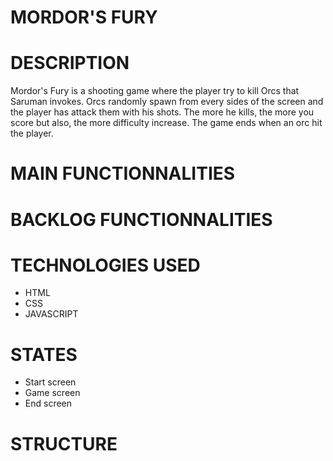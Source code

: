 # MORDOR'S FURY

# DESCRIPTION

Mordor's Fury is a shooting game where the player try to kill Orcs that Saruman invokes.
Orcs randomly spawn from every sides of the screen and the player has attack them with his shots. The more he kills, the more you score but also, the more difficulty increase.
The game ends when an orc hit the player.

# MAIN FUNCTIONNALITIES
# BACKLOG FUNCTIONNALITIES

# TECHNOLOGIES USED

- HTML
- CSS
- JAVASCRIPT

# STATES

- Start screen
- Game screen
- End screen

# STRUCTURE